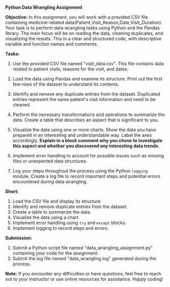 **Python Data Wrangling Assignment**

**Objective:**
In this assignment, you will work with a provided CSV file containing medicine-related data(Patient,Visit_Reason,Date,Visit_Duration). Your task is to perform data wrangling tasks using Python and the Pandas library. The main focus will be on reading the data, cleaning duplicates, and visualizing the results. This in a clear and structured code, with descriptive variable and function names and comments.

**Tasks:**
1. Use the provided CSV file named "visit_data.csv". This file contains data related to patient visits, reasons for the visit, and dates.

2. Load the data using Pandas and examine its structure. Print out the first few rows of the dataset to understand its contents.

3. Identify and remove any duplicate entries from the dataset. Duplicated entries represent the same patient's visit information and need to be cleaned.

4. Perform the necessary transformations and operations to summarize the data. Create a table that describes an aspect that is significant to you. 

5. Visualize the data using one or more charts. Show the data you have prepared in an interesting and understandable way. Label the axes accordingly. **Explain in a block comment why you chose to investigate this aspect and whether you discovered any interesting data trends.**

6. Implement error handling to account for possible issues such as missing files or unexpected data structures.

7. Log your steps throughout the process using the Python `logging` module. Create a log file to record important steps and potential errors encountered during data wrangling.

**Short:**
1. Load the CSV file and display its structure.
2. Identify and remove duplicate entries from the dataset.
3. Create a table to summarize the data.
4. Visualize the data using a chart.
5. Implement error handling using `try` and `except` blocks.
6. Implement logging to record steps and errors.

**Submission:**
1. Submit a Python script file named "data_wrangling_assignment.py" containing your code for the assignment.
2. Submit the log file named "data_wrangling.log" generated during the process.

**Note:** If you encounter any difficulties or have questions, feel free to reach out to your instructor or use online resources for assistance. Happy coding!